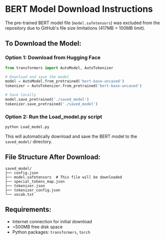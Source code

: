 # BERT Model Download Instructions

The pre-trained BERT model file (`model.safetensors`) was excluded from the repository due to GitHub's file size limitations (417MB > 100MB limit).

## To Download the Model:

### Option 1: Download from Hugging Face
```python
from transformers import AutoModel, AutoTokenizer

# Download and save the model
model = AutoModel.from_pretrained('bert-base-uncased')
tokenizer = AutoTokenizer.from_pretrained('bert-base-uncased')

# Save locally
model.save_pretrained('./saved_model')
tokenizer.save_pretrained('./saved_model')
```

### Option 2: Run the Load_model.py script
```bash
python Load_model.py
```

This will automatically download and save the BERT model to the `saved_model/` directory.

## File Structure After Download:
```
saved_model/
├── config.json
├── model.safetensors  # This file will be downloaded
├── special_tokens_map.json
├── tokenizer.json
├── tokenizer_config.json
└── vocab.txt
```

## Requirements:
- Internet connection for initial download
- ~500MB free disk space
- Python packages: `transformers`, `torch`
